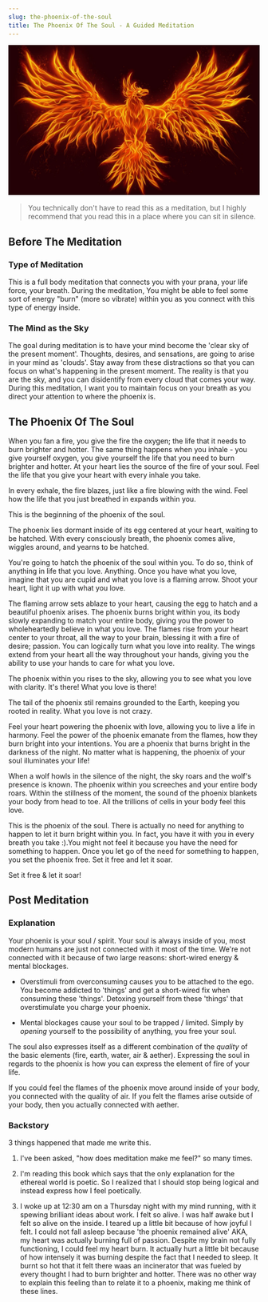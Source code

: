 ```yaml
---
slug: the-phoenix-of-the-soul
title: The Phoenix Of The Soul - A Guided Meditation
---
```


![Phoenix](../static/img/phoenix.webp)

> You technically don't have to read this as a meditation, but I highly recommend that you read this in a place where you can sit in silence.

## Before The Meditation

### Type of Meditation

This is a full body meditation that connects you with your prana, your life force, your breath. During the meditation, You might be able to feel some sort of energy "burn" (more so vibrate) within you as you connect with this type of energy inside.

### The Mind as the Sky

The goal during meditation is to have your mind become the 'clear sky of the present moment'. Thoughts, desires, and sensations, are going to arise in your mind as 'clouds'. Stay away from these distractions so that you can focus on what's happening in the present moment. The reality is that you are the sky, and you can disidentify from every cloud that comes your way. During this meditation, I want you to maintain focus on your breath as you direct your attention to where the phoenix is.

## The Phoenix Of The Soul

When you fan a fire, you give the fire the oxygen; the life that it needs to burn brighter and hotter. The same thing happens when you inhale - you give yourself oxygen, you give yourself the life that you need to burn brighter and hotter. At your heart lies the source of the fire of your soul. Feel the life that you give your heart with every inhale you take.

In every exhale, the fire blazes, just like a fire blowing with the wind. Feel how the life that you just breathed in expands within you.

This is the beginning of the phoenix of the soul.

The phoenix lies dormant inside of its egg centered at your heart, waiting to be hatched. With every consciously breath, the phoenix comes alive, wiggles around, and yearns to be hatched.

You're going to hatch the phoenix of the soul within you. To do so, think of anything in life that you love. Anything. Once you have what you love, imagine that you are cupid and what you love is a flaming arrow. Shoot your heart, light it up with what you love.

The flaming arrow sets ablaze to your heart, causing the egg to hatch and a beautiful phoenix arises. The phoenix burns bright within you, its body slowly expanding to match your entire body, giving you the power to wholeheartedly believe in what you love. The flames rise from your heart center to your throat, all the way to your brain, blessing it with a fire of desire; passion. You can logically turn what you love into reality. The wings extend from your heart all the way throughout your hands, giving you the ability to use your hands to care for what you love.

The phoenix within you rises to the sky, allowing you to see what you love with clarity. It's there! What you love is there!

The tail of the phoenix stil remains grounded to the Earth, keeping you rooted in reality. What you love is not crazy.

Feel your heart powering the phoenix with love, allowing you to live a life in harmony. Feel the power of the phoenix emanate from the flames, how they burn bright into your intentions. You are a phoenix that burns bright in the darkness of the night. No matter what is happening, the phoenix of your soul illuminates your life!

When a wolf howls in the silence of the night, the sky roars and the wolf's presence is known. The phoenix within you screeches and your entire body roars. Within the stillness of the moment, the sound of the phoenix blankets your body from head to toe. All the trillions of cells in your body feel this love.

This is the phoenix of the soul. There is actually no need for anything to happen to let it burn bright within you. In fact, you have it with you in every breath you take :).You might not feel it because you have the need for something to happen. Once you let go of the need for something to happen, you set the phoenix free. Set it free and let it soar.

Set it free & let it soar!

## Post Meditation

### Explanation

Your phoenix is your soul / spirit. Your soul is always inside of you, most modern humans are just not connected with it most of the time. We're not connected with it because of two large reasons: short-wired energy & mental blockages.

- Overstimuli from overconsuming causes you to be attached to the ego. You become addicted to 'things' and get a short-wired fix when consuming these 'things'. Detoxing yourself from these 'things' that overstimulate you charge your phoenix.

- Mental blockages cause your soul to be trapped / limited. Simply by _opening_ yourself to the possibility of anything, you free your soul.

The soul also expresses itself as a different combination of the _quality_ of the basic elements (fire, earth, water, air & aether). Expressing the soul in regards to the phoenix is how you can express the element of fire of your life.

If you could feel the flames of the phoenix move around inside of your body, you connected with the quality of air.
If you felt the flames arise outside of your body, then you actually connected with aether.

### Backstory

3 things happened that made me write this.

1. I've been asked, "how does meditation make me feel?" so many times.

2. I'm reading this book which says that the only explanation for the ethereal world is poetic. So I realized that I should stop being logical and instead express how I feel poetically.

3. I woke up at 12:30 am on a Thursday night with my mind running, with it spewing brilliant ideas about work. I felt so alive. I was half awake but I felt so alive on the inside. I teared up a little bit because of how joyful I felt. I could not fall asleep because 'the phoenix remained alive' AKA, my heart was actually burning full of passion. Despite my brain not fully functioning, I could feel my heart burn. It actually hurt a little bit because of how intensely it was burning despite the fact that I needed to sleep. It burnt so hot that it felt there waas an incinerator that was fueled by every thought I had to burn brighter and hotter. There was no other way to explain this feeling than to relate it to a phoenix, making me think of these lines.
